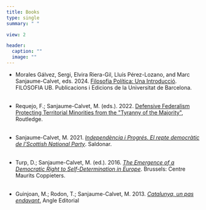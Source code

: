 ```yaml
---
title: Books
type: single
summary: " "

view: 2

header:
  caption: ""
  image: ""
---
```


* Morales Gálvez, Sergi, Elvira Riera-Gil, Lluís Pérez-Lozano, and Marc Sanjaume-Calvet, eds. 2024. [Filosofia Política: Una Introducció](https://www.edicions.ub.edu/ficha.aspx?cod=16517). FILOSOFIA UB. Publicacions i Edicions de la Universitat de Barcelona.<br/><br/>

* Requejo, F.; Sanjaume-Calvet, M. (eds.). 2022. [Defensive Federalism Protecting Territorial Minorities from the "Tyranny of the Majority"](https://www.routledge.com/Defensive-Federalism-Protecting-Territorial-Minorities-from-the-Tyranny/Requejo-Sanjaume-Calvet/p/book/9781032281964), Routledge.<br/><br/> 


* Sanjaume-Calvet, M. 2021. [*Independència i Progrés. El repte democràtic de l'Scottish National Party*](https://www.google.com/url?q=https%3A%2F%2Fwww.saldonar.com%2Fllibre%2Findependencia-i-progres&sa=D&sntz=1&usg=AFQjCNH0ct8Ra1EOwJefmP8wSeeyKgcBZw). Saldonar.<br/><br/>

* Turp, D.; Sanjaume-Calvet, M. (ed.). 2016. [*The Emergence of a Democratic Right to Self-Determination in Europe*](https://www.google.com/url?q=https%3A%2F%2Fideasforeurope.eu%2Factivity%2Fpublication%2Fthe-emergence-of-a-democratic-right-to-self-determination-in-europe%2F&sa=D&sntz=1&usg=AFQjCNHniqo8Xvr9h-ijS6q2hlO44XIq7Q). Brussels: Centre Maurits Coppieters.<br/><br/>

* Guinjoan, M.; Rodon, T.; Sanjaume-Calvet, M. 2013. [*Catalunya, un pas endavant*](https://www.google.com/url?q=https%3A%2F%2Fwww.angleeditorial.com%2Fcatalunya-un-pas-endavant-438&sa=D&sntz=1&usg=AFQjCNHb6hLD4-q4XsmSgS3kRTAyhIw4Pw)[.](https://www.google.com/url?q=https%3A%2F%2Fwww.angleeditorial.com%2Fcatalunya-un-pas-endavant-438&sa=D&sntz=1&usg=AFQjCNHb6hLD4-q4XsmSgS3kRTAyhIw4Pw) Angle Editorial<br/><br/>
